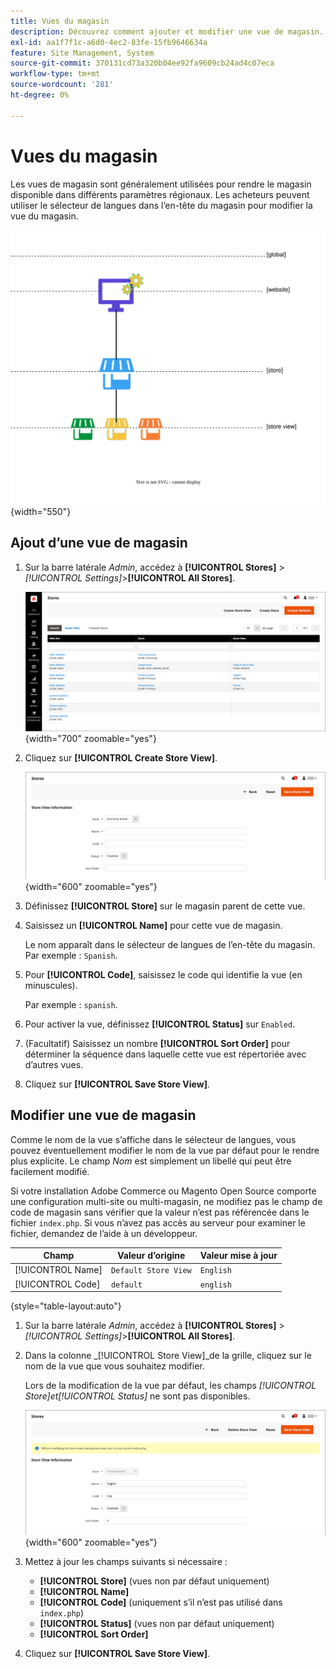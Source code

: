 ```yaml
---
title: Vues du magasin
description: Découvrez comment ajouter et modifier une vue de magasin.
exl-id: aa1f7f1c-a6d0-4ec2-83fe-15fb9646634a
feature: Site Management, System
source-git-commit: 370131cd73a320b04ee92fa9609cb24ad4c07eca
workflow-type: tm+mt
source-wordcount: '281'
ht-degree: 0%

---
```


# Vues du magasin

Les vues de magasin sont généralement utilisées pour rendre le magasin disponible dans différents paramètres régionaux. Les acheteurs peuvent utiliser le sélecteur de langues dans l’en-tête du magasin pour modifier la vue du magasin.

![Portée - plusieurs vues de magasin](./assets/scope-multiview.svg){width="550"}

## Ajout d’une vue de magasin

1. Sur la barre latérale _Admin_, accédez à **[!UICONTROL Stores]** > _[!UICONTROL Settings]_>**[!UICONTROL All Stores]**.

   ![Tous les magasins](./assets/stores-all.png){width="700" zoomable="yes"}

1. Cliquez sur **[!UICONTROL Create Store View]**.

   ![Créer une vue de magasin](./assets/create-store-view.png){width="600" zoomable="yes"}

1. Définissez **[!UICONTROL Store]** sur le magasin parent de cette vue.

1. Saisissez un **[!UICONTROL Name]** pour cette vue de magasin.

   Le nom apparaît dans le sélecteur de langues de l’en-tête du magasin. Par exemple : `Spanish`.

1. Pour **[!UICONTROL Code]**, saisissez le code qui identifie la vue (en minuscules).

   Par exemple : `spanish`.

1. Pour activer la vue, définissez **[!UICONTROL Status]** sur `Enabled`.

1. (Facultatif) Saisissez un nombre **[!UICONTROL Sort Order]** pour déterminer la séquence dans laquelle cette vue est répertoriée avec d’autres vues.

1. Cliquez sur **[!UICONTROL Save Store View]**.

## Modifier une vue de magasin

Comme le nom de la vue s’affiche dans le sélecteur de langues, vous pouvez éventuellement modifier le nom de la vue par défaut pour le rendre plus explicite. Le champ _Nom_ est simplement un libellé qui peut être facilement modifié.

Si votre installation Adobe Commerce ou Magento Open Source comporte une configuration multi-site ou multi-magasin, ne modifiez pas le champ de code de magasin sans vérifier que la valeur n’est pas référencée dans le fichier `index.php`. Si vous n’avez pas accès au serveur pour examiner le fichier, demandez de l’aide à un développeur.

| Champ | Valeur d’origine | Valeur mise à jour |
| ----- | -------------- | ------------- |
| [!UICONTROL Name] | `Default Store View` | `English` |
| [!UICONTROL Code] | `default` | `english` |

{style="table-layout:auto"}

1. Sur la barre latérale _Admin_, accédez à **[!UICONTROL Stores]** > _[!UICONTROL Settings]_>**[!UICONTROL All Stores]**.

1. Dans la colonne _[!UICONTROL Store View]_de la grille, cliquez sur le nom de la vue que vous souhaitez modifier.

   Lors de la modification de la vue par défaut, les champs _[!UICONTROL Store]_et_[!UICONTROL Status]_ ne sont pas disponibles.

   ![Affichage magasin - modifier la vue par défaut](./assets/edit-store-view-info.png){width="600" zoomable="yes"}

1. Mettez à jour les champs suivants si nécessaire :

   - **[!UICONTROL Store]** (vues non par défaut uniquement)
   - **[!UICONTROL Name]**
   - **[!UICONTROL Code]** (uniquement s’il n’est pas utilisé dans `index.php`)
   - **[!UICONTROL Status]** (vues non par défaut uniquement)
   - **[!UICONTROL Sort Order]**

1. Cliquez sur **[!UICONTROL Save Store View]**.
